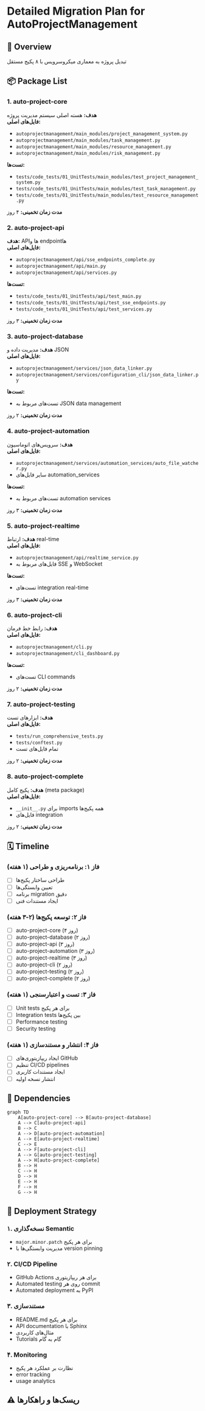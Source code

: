 # Detailed Migration Plan for AutoProjectManagement

## 🎯 Overview
تبدیل پروژه به معماری میکروسرویس با ۸ پکیج مستقل

## 📦 Package List

### 1. auto-project-core
**هدف:** هسته اصلی سیستم مدیریت پروژه  
**فایل‌های اصلی:**
- `autoprojectmanagement/main_modules/project_management_system.py`
- `autoprojectmanagement/main_modules/task_management.py`
- `autoprojectmanagement/main_modules/resource_management.py`
- `autoprojectmanagement/main_modules/risk_management.py`

**تست‌ها:**
- `tests/code_tests/01_UnitTests/main_modules/test_project_management_system.py`
- `tests/code_tests/01_UnitTests/main_modules/test_task_management.py`
- `tests/code_tests/01_UnitTests/main_modules/test_resource_management.py`

**مدت زمان تخمینی:** ۴ روز

### 2. auto-project-api
**هدف:** APIها و endpointها  
**فایل‌های اصلی:**
- `autoprojectmanagement/api/sse_endpoints_complete.py`
- `autoprojectmanagement/api/main.py`
- `autoprojectmanagement/api/services.py`

**تست‌ها:**
- `tests/code_tests/01_UnitTests/api/test_main.py`
- `tests/code_tests/01_UnitTests/api/test_sse_endpoints.py`
- `tests/code_tests/01_UnitTests/api/test_services.py`

**مدت زمان تخمینی:** ۳ روز

### 3. auto-project-database
**هدف:** مدیریت داده و JSON  
**فایل‌های اصلی:**
- `autoprojectmanagement/services/json_data_linker.py`
- `autoprojectmanagement/services/configuration_cli/json_data_linker.py`

**تست‌ها:**
- تست‌های مربوط به JSON data management

**مدت زمان تخمینی:** ۲ روز

### 4. auto-project-automation
**هدف:** سرویس‌های اتوماسیون  
**فایل‌های اصلی:**
- `autoprojectmanagement/services/automation_services/auto_file_watcher.py`
- سایر فایل‌های automation_services

**تست‌ها:**
- تست‌های مربوط به automation services

**مدت زمان تخمینی:** ۳ روز

### 5. auto-project-realtime
**هدف:** ارتباط real-time  
**فایل‌های اصلی:**
- `autoprojectmanagement/api/realtime_service.py`
- فایل‌های مربوط به SSE و WebSocket

**تست‌ها:**
- تست‌های integration real-time

**مدت زمان تخمینی:** ۳ روز

### 6. auto-project-cli
**هدف:** رابط خط فرمان  
**فایل‌های اصلی:**
- `autoprojectmanagement/cli.py`
- `autoprojectmanagement/cli_dashboard.py`

**تست‌ها:**
- تست‌های CLI commands

**مدت زمان تخمینی:** ۲ روز

### 7. auto-project-testing
**هدف:** ابزارهای تست  
**فایل‌های اصلی:**
- `tests/run_comprehensive_tests.py`
- `tests/conftest.py`
- تمام فایل‌های تست

**مدت زمان تخمینی:** ۲ روز

### 8. auto-project-complete
**هدف:** پکیج کامل (meta package)  
**فایل‌های اصلی:**
- `__init__.py` برای imports همه پکیج‌ها
- فایل‌های integration

**مدت زمان تخمینی:** ۲ روز

## 🗓️ Timeline

### فاز ۱: برنامه‌ریزی و طراحی (۱ هفته)
- [ ] طراحی ساختار پکیج‌ها
- [ ] تعیین وابستگی‌ها
- [ ] برنامه migration دقیق
- [ ] ایجاد مستندات فنی

### فاز ۲: توسعه پکیج‌ها (۲-۳ هفته)
- [ ] auto-project-core (۴ روز)
- [ ] auto-project-database (۲ روز)
- [ ] auto-project-api (۳ روز)
- [ ] auto-project-automation (۳ روز)
- [ ] auto-project-realtime (۳ روز)
- [ ] auto-project-cli (۲ روز)
- [ ] auto-project-testing (۲ روز)
- [ ] auto-project-complete (۲ روز)

### فاز ۳: تست و اعتبارسنجی (۱ هفته)
- [ ] Unit tests برای هر پکیج
- [ ] Integration tests بین پکیج‌ها
- [ ] Performance testing
- [ ] Security testing

### فاز ۴: انتشار و مستندسازی (۱ هفته)
- [ ] ایجاد ریپازیتوری‌های GitHub
- [ ] تنظیم CI/CD pipelines
- [ ] ایجاد مستندات کاربری
- [ ] انتشار نسخه اولیه

## 🔗 Dependencies

```mermaid
graph TD
    A[auto-project-core] --> B[auto-project-database]
    A --> C[auto-project-api]
    B --> C
    A --> D[auto-project-automation]
    A --> E[auto-project-realtime]
    C --> E
    A --> F[auto-project-cli]
    A --> G[auto-project-testing]
    A --> H[auto-project-complete]
    B --> H
    C --> H
    D --> H
    E --> H
    F --> H
    G --> H
```

## 🚀 Deployment Strategy

### ۱. نسخه‌گذاری Semantic
- `major.minor.patch` برای هر پکیج
- مدیریت وابستگی‌ها با version pinning

### ۲. CI/CD Pipeline
- GitHub Actions برای هر ریپازیتوری
- Automated testing روی هر commit
- Automated deployment به PyPI

### ۳. مستندسازی
- README.md برای هر پکیج
- API documentation با Sphinx
- مثال‌های کاربردی
- Tutorials گام به گام

### ۴. Monitoring
- نظارت بر عملکرد هر پکیج
- error tracking
- usage analytics

## ⚠️ ریسک‌ها و راهکارها
